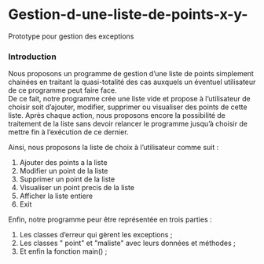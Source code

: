 # Gestion-d-une-liste-de-points-x-y-
Prototype pour gestion des exceptions 
### Introduction 
Nous proposons un programme de gestion d’une liste de points simplement chainées en traitant la  quasi-totalité des cas auxquels un éventuel utilisateur de ce programme peut faire face.  
De ce fait, notre programme crée une liste vide et propose à l’utilisateur de choisir soit d’ajouter, modifier,  supprimer ou visualiser des points de cette liste. 
Après chaque action, nous proposons encore la possibilité de traitement de la liste sans devoir relancer le  programme jusqu’à choisir de mettre fin à l’exécution de ce dernier.  

Ainsi, nous proposons la liste de choix à l’utilisateur comme suit :  

1.  Ajouter des points a la liste 
2.  Modifier un point de la liste
3.  Supprimer un point de la liste
4.  Visualiser un point precis de la liste
5.  Afficher la liste entiere 
6.  Exit 

Enfin, notre programme peur être représentée en trois parties :  

1. Les classes d’erreur qui gèrent les exceptions ;
2. Les classes " point" et "maliste" avec leurs données et méthodes ; 
3. Et enfin la fonction main() ; 


